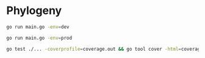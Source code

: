 # Phylogeny

```bash
go run main.go -env=dev
```


```bash
go run main.go -env=prod
```

```bash
go test ./... -coverprofile=coverage.out && go tool cover -html=coverage.out -o coverage.html
```